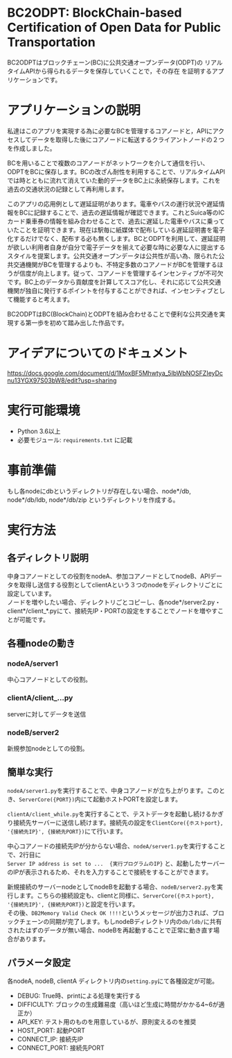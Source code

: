 # BC2ODPT: BlockChain-based Certification of Open Data for Public Transportation
BC2ODPTはブロックチェーン(BC)に公共交通オープンデータ(ODPT)の
リアルタイムAPIから得られるデータを保存していくことで，その存在
を証明するアプリケーションです。


# アプリケーションの説明
私達はこのアプリを実現する為に必要なBCを管理するコアノードと，APIにアクセスしてデータを取得した後にコアノードに転送するクライアントノードの２つを作成しました。

BCを用いることで複数のコアノードがネットワークを介して通信を行い、ODPTをBCに保存します。BCの改ざん耐性を利用することで、リアルタイムAPIでは時とともに流れて消えていた動的データをBC上に永続保存します。これを過去の交通状況の記録として再利用します。

このアプリの応用例として遅延証明があります。電車やバスの運行状況や遅延情報をBCに記録することで、過去の遅延情報が確認できます。これとSuica等のICカード乗車券の情報を組み合わせることで、過去に遅延した電車やバスに乗っていたことを証明できます。現在は駅毎に紙媒体で配布している遅延証明書を電子化するだけでなく、配布する必も無くします。BCとODPTを利用して、遅延証明が欲しい利用者自身が自分で電子データを揃えて必要な時に必要な人に提出するスタイルを提案します。公共交通オープンデータは公共性が高い為、限られた公共交通機関がBCを管理するよりも、不特定多数のコアノードがBCを管理するほうが信度が向上します。従って、コアノードを管理するインセンティブが不可欠です。BC上のデータから貢献度を計算してスコア化し、それに応じて公共交通機関が独自に発行するポイントを付与することができれば、インセンティブとして機能すると考えます。

BC2ODPTはBC(BlockChain)とODPTを組み合わせることで便利な公共交通を実現する第一歩を初めて踏み出した作品です。


# アイデアについてのドキュメント
https://docs.google.com/document/d/1MoxBF5Mhwtya_5IbWbNOSFZIeyDcnu13YGX97S03bW8/edit?usp=sharing



# 実行可能環境
- Python 3.6以上
- 必要モジュール: `requirements.txt` に記載

# 事前準備
もし各nodeにdbというディレクトリが存在しない場合、node*/db, node*/db/ldb, node*/db/zip というディレクトリを作成する。


# 実行方法
## 各ディレクトリ説明
中身コアノードとしての役割をnodeA、参加コアノードとしてnodeB、APIデータを取得し送信する役割としてclientAという３つのnodeをディレクトリごとに設定しています。  
ノードを増やしたい場合、ディレクトリごとコピーし、各node*/server2.py・client*/client_*.pyにて、接続先IP・PORTの設定をすることでノードを増やすことが可能です。

## 各種nodeの動き
### nodeA/server1
中心コアノードとしての役割。
### clientA/client_...py
serverに対してデータを送信
### nodeB/server2
新規参加nodeとしての役割。

## 簡単な実行
`nodeA/server1.py`を実行することで、中身コアノードが立ち上がります。このとき、`ServerCore({PORT})`内にて起動ホストPORTを設定します。  
  
`clientA/client_while.py`を実行することで、テストデータを起動し続けるかぎり接続先サーバーに送信し続けます。接続先の設定を`ClientCore({ホストport}, '{接続先IP}', {接続先PORT})`にて行います。  
  
中心コアノードの接続先IPが分からない場合、`nodeA/server1.py`を実行することで、2行目に  
`Server IP address is set to ...  {実行プログラムのIP}`
と、起動したサーバーのIPが表示されるため、それを入力することで接続をすることができます。  
  
新規接続のサーバーnodeとしてnodeBを起動する場合、`nodeB/server2.py`を実行します。こちらの接続設定も、clientと同様に、`ServerCore({ホストport}, '{接続先IP}', {接続先PORT})`と設定を行います。  
その後、`DB2Memory Valid Check OK !!!!`というメッセージが出力されば、ブロックチェーンの同期が完了します。もしnodeBディレクトリ内の`db/ldb/`に共有されたはずのデータが無い場合、nodeBを再起動することで正常に動き直す場合があります。  

## パラメータ設定
各nodeA, nodeB, clientA ディレクトリ内の`setting.py`にて各種設定が可能。
- DEBUG: True時、printによる処理を実行する
- DIFFICULTY: ブロックの生成難易度（高いほど生成に時間がかかる4~6が適正か）
- API_KEY: テスト用のものを用意しているが、原則変えるのを推奨
- HOST_PORT: 起動PORT
- CONNECT_IP: 接続先IP
- CONNECT_PORT: 接続先PORT
